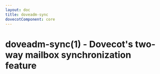 ```yaml
---
layout: doc
title: doveadm-sync
dovecotComponent: core
---
```


# doveadm-sync(1) - Dovecot's two-way mailbox synchronization feature

<!-- @include: include/doveadm-backup-sync.inc -->
